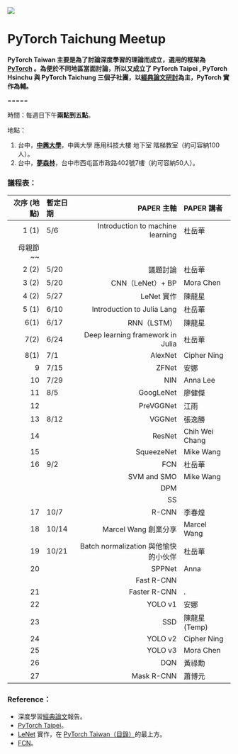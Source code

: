 ![](/assets/pytorch.png)

# PyTorch Taichung Meetup

**PyTorch Taiwan 主要是為了討論深度學習的理論而成立，選用的框架為 **[**PyTorch**](http://hemingwang.blogspot.tw/2017/11/pytorch-taiwan.html )** 。為便於不同地區當面討論，所以又成立了 PyTorch Taipei , PyTorch Hsinchu 與 PyTorch Taichung 三個子社團，以**[**經典論文研討**](http://hemingwang.blogspot.tw/2016/12/ai_20.html)**為主，PyTorch 實作為輔。**

=====

時間：每週日下午**兩點到五點**。

地點：

1. 台中，[**中興大學**](https://goo.gl/maps/a6WNiQyHPyG2)，中興大學 應用科技大樓 地下室 階梯教室（約可容納100人）。
2. 台中，[**夢森林**](https://www.google.com.tw/maps/place/407台中市西屯區市政路402號7/@24.1592686,120.637529,17z/data=!3m1!4b1!4m5!3m4!1s0x34693dedad1dc1e9:0xf2c440c75d475628!8m2!3d24.1592637!4d120.6397177?hl=zh-TW&authuser=0)，台中市西屯區市政路402號7樓（約可容納50人）。

### 議程表：

| **次序 \(地點\)** | **暫定日期** | **PAPER 主軸** | **PAPER 講者** |
| ---: | :--- | ---: | :--- |
| 1 \(1\) | 5/6 | Introduction to machine learning | 杜岳華 |
| 母親節~~ |  |  |  |
| 2 \(2\) | 5/20 | 議題討論 | 杜岳華 |
| 3 \(2\) | 5/20 | CNN（LeNet）+ BP | Mora Chen |
| 4 \(2\) | 5/27 | LeNet 實作 | 陳龍星 |
| 5 \(1\) | 6/10 | Introduction to Julia Lang | 杜岳華 |
| 6\(1\) | 6/17 | RNN（LSTM） | 陳龍星 |
| 7\(2\) | 6/24 | Deep learning framework in Julia | 杜岳華 |
| 8\(1\) | 7/1 | AlexNet | Cipher Ning |
| 9 | 7/15 | ZFNet | 安娜 |
| 10 | 7/29 | NIN | Anna Lee |
| 11 | 8/5 | GoogLeNet | 廖健傑 |
| 12 |  | PreVGGNet | 江雨 |
| 13 | 8/12 | VGGNet | 張逸勝 |
| 14 |  | ResNet | Chih Wei Chang |
| 15 |  | SqueezeNet | Mike Wang |
| 16 | 9/2 | FCN | 杜岳華 |
|  |  | SVM and SMO | Mike Wang |
|  |  | DPM |  |
|  |  | SS |  |
| 17 | 10/7 | R-CNN | 李春煌 |
| 18 | 10/14 | Marcel Wang 創業分享 | Marcel Wang |
| 19 | 10/21 | Batch normalization 與他愉快的小伙伴 | 杜岳華 |
| 20 |  | SPPNet | Anna |
|  |  | Fast R-CNN |  |
| 21 |  | Faster R-CNN | . |
| 22 |  | YOLO v1 | 安娜 |
| 23 |  | SSD | 陳龍星\(Temp\) |
| 24 |  | YOLO v2 | Cipher Ning |
| 25 |  | YOLO v3 | Mora Chen |
| 26 |  | DQN | 黃祿勳 |
| 27 |  | Mask R-CNN | 蕭博元 |

### Reference：

* 深度學習[經典論文](http://hemingwang.blogspot.tw/2018/01/pytorchseminar.html)報告。
* [PyTorch Taipei](https://mattwang44.github.io/en/notes/PyTorchTP/#3-進度表與連結整理)。
* [LeNet](http://hemingwang.blogspot.tw/2017/04/lenet.html ) 實作，在 [PyTorch Taiwan（目錄）](http://hemingwang.blogspot.tw/2017/11/pytorch-taiwan.html)的最上方。
* [FCN](http://hemingwang.blogspot.tw/2018/02/deep-learningfcn.html)。



